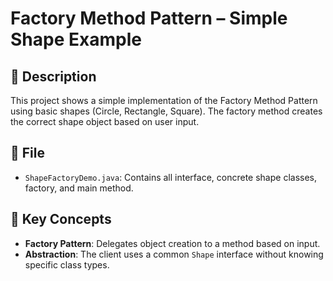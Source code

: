 # Factory Method Pattern – Simple Shape Example

## 📌 Description
This project shows a simple implementation of the Factory Method Pattern using basic shapes (Circle, Rectangle, Square). The factory method creates the correct shape object based on user input.

## 📂 File
- `ShapeFactoryDemo.java`: Contains all interface, concrete shape classes, factory, and main method.

## 🧠 Key Concepts
- **Factory Pattern**: Delegates object creation to a method based on input.
- **Abstraction**: The client uses a common `Shape` interface without knowing specific class types.

